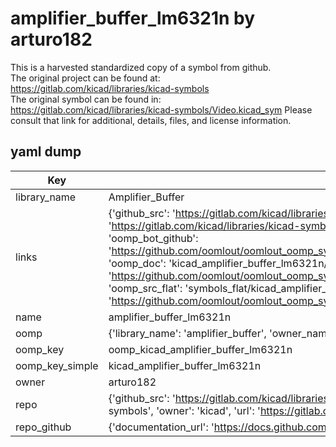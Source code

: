 # amplifier_buffer_lm6321n by arturo182  
This is a harvested standardized copy of a symbol from github.  
The original project can be found at:  
https://gitlab.com/kicad/libraries/kicad-symbols  
The original symbol can be found in:
https://gitlab.com/kicad/libraries/kicad-symbols/Video.kicad_sym
Please consult that link for additional, details, files, and license information.  
## yaml dump  
| Key | Value |  
| --- | --- |  
| library_name | Amplifier_Buffer |  
| links | {'github_src': 'https://gitlab.com/kicad/libraries/kicad-symbols/Video.kicad_sym', 'github_src_repo': 'https://gitlab.com/kicad/libraries/kicad-symbols', 'oomp_bot': 'kicad_amplifier_buffer_lm6321n/working', 'oomp_bot_github': 'https://github.com/oomlout/oomlout_oomp_symbol_bot/tree/main/kicad_amplifier_buffer_lm6321n/working', 'oomp_doc': 'kicad_amplifier_buffer_lm6321n/working', 'oomp_doc_github': 'https://github.com/oomlout/oomlout_oomp_symbol_doc/tree/main/kicad_amplifier_buffer_lm6321n/working', 'oomp_src_flat': 'symbols_flat/kicad_amplifier_buffer_lm6321n/working', 'oomp_src_flat_github': 'https://github.com/oomlout/oomlout_oomp_symbol_src/tree/main/kicad_amplifier_buffer_lm6321n/working'} |  
| name | amplifier_buffer_lm6321n |  
| oomp | {'library_name': 'amplifier_buffer', 'owner_name': 'kicad', 'symbol_name': 'amplifier_buffer_lm6321n'} |  
| oomp_key | oomp_kicad_amplifier_buffer_lm6321n |  
| oomp_key_simple | kicad_amplifier_buffer_lm6321n |  
| owner | arturo182 |  
| repo | {'github_src': 'https://gitlab.com/kicad/libraries/kicad-symbols/Video.kicad_sym', 'name': 'libraries/kicad-symbols', 'owner': 'kicad', 'url': 'https://gitlab.com/kicad/libraries/kicad-symbols'} |  
| repo_github | {'documentation_url': 'https://docs.github.com/rest/repos/repos#get-a-repository', 'message': 'Not Found'} |  

